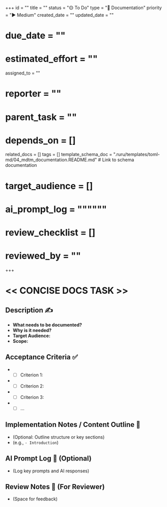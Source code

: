 +++
id = ""
title = ""
status = "🟡 To Do"
type = "📖 Documentation"
priority = "▶️ Medium"
created_date = ""
updated_date = ""
# due_date = ""
# estimated_effort = ""
assigned_to = ""
# reporter = ""
# parent_task = ""
# depends_on = []
related_docs = []
tags = []
template_schema_doc = ".ruru/templates/toml-md/04_mdtm_documentation.README.md" # Link to schema documentation
# target_audience = []
# ai_prompt_log = """"""
# review_checklist = []
# reviewed_by = ""
+++

# << CONCISE DOCS TASK >>

## Description ✍️

*   **What needs to be documented?**
*   **Why is it needed?**
*   **Target Audience:**
*   **Scope:**

## Acceptance Criteria ✅

*   - [ ] Criterion 1:
*   - [ ] Criterion 2:
*   - [ ] Criterion 3:
*   - [ ] ...

## Implementation Notes / Content Outline 📝

*   (Optional: Outline structure or key sections)
*   (e.g., `- Introduction`)

## AI Prompt Log 🤖 (Optional)

*   (Log key prompts and AI responses)

## Review Notes 👀 (For Reviewer)

*   (Space for feedback)